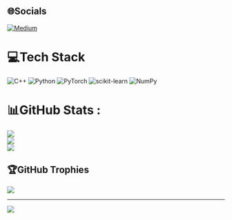 
## 🌐Socials
[![Medium](https://img.shields.io/badge/Medium-12100E?logo=medium&logoColor=white)](https://medium.com/@https://medium.com/@giahuy04) 

# 💻Tech Stack
![C++](https://img.shields.io/badge/c++-%2300599C.svg?style=for-the-badge&logo=c%2B%2B&logoColor=white) ![Python](https://img.shields.io/badge/python-3670A0?style=for-the-badge&logo=python&logoColor=ffdd54) ![PyTorch](https://img.shields.io/badge/PyTorch-%23EE4C2C.svg?style=for-the-badge&logo=PyTorch&logoColor=white) ![scikit-learn](https://img.shields.io/badge/scikit--learn-%23F7931E.svg?style=for-the-badge&logo=scikit-learn&logoColor=white) ![NumPy](https://img.shields.io/badge/numpy-%23013243.svg?style=for-the-badge&logo=numpy&logoColor=white)
# 📊GitHub Stats :
![](https://github-readme-stats.vercel.app/api?username=CisMine&theme=radical&hide_border=false&include_all_commits=false&count_private=false)<br/>
![](https://github-readme-streak-stats.herokuapp.com/?user=CisMine&theme=radical&hide_border=false)<br/>
![](https://github-readme-stats.vercel.app/api/top-langs/?username=CisMine&theme=radical&hide_border=false&include_all_commits=false&count_private=false&layout=compact)

## 🏆GitHub Trophies
![](https://github-trophies.vercel.app/?username=CisMine&theme=radical&no-frame=false&no-bg=false&margin-w=4)

---
[![](https://visitcount.itsvg.in/api?id=CisMine&icon=0&color=0)](https://visitcount.itsvg.in)



